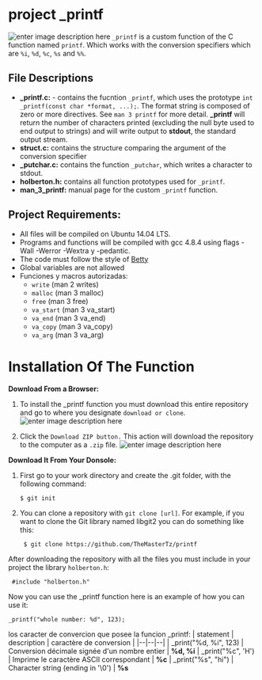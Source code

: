 # project _printf 
![enter image description here](https://www.holbertonschool.com/holberton-logo.png)
`_printf` is a custom function of the C function named `printf`. Which works with the conversion specifiers which are `%i`, `%d`, `%c`, `%s` and `%%`.

 ## File Descriptions
-  **_printf.c:**  - contains the fucntion  `_printf`, which uses the prototype  `int _printf(const char *format, ...);`. The format string is composed of zero or more directives. See  `man 3 printf`  for more detail.  **_printf**  will return the number of characters printed (excluding the null byte used to end output to strings) and will write output to  **stdout**, the standard output stream.
-  **struct.c:** contains the structure comparing the argument of the conversion specifier
-   **_putchar.c:** contains the function  `_putchar`, which writes a character to stdout.
-   **holberton.h:** contains all function prototypes used for  `_printf`.
-   **man_3_printf:** manual page for the custom  `_printf`  function.
## Project Requirements:
-   All files will be compiled on Ubuntu 14.04 LTS.
-   Programs and functions will be compiled with gcc 4.8.4 using flags -Wall -Werror -Wextra y -pedantic.
-    The code must follow the style of [Betty](https://github.com/holbertonschool/Betty/wiki)
-   Global variables are not allowed
-   Funciones y macros autorizadas:
    -    `write` (man 2 writes)
    -   `malloc` (man 3 malloc)
    -   `free` (man 3 free)
    -   `va_start` (man 3 va_start)
    -   `va_end` (man 3 va_end)
    -   `va_copy` (man 3 va_copy)
    -   `va_arg` (man 3 va_arg)

# Installation Of The Function
**Download From a Browser:**
 1. To install the _printf function you must download this entire
    repository and go to where you designate `download or clone`.
    ![enter image description here](https://www.wikihow.com/images/thumb/1/1e/Download-a-GitHub-Folder-Step-3.jpg/v4-728px-Download-a-GitHub-Folder-Step-3.jpg.webp)
 
 2. Click the `Download ZIP button.` This action will download the
    repository to the computer as a `.zip` file.
![enter image description here](https://www.wikihow.com/images/thumb/2/21/Download-a-GitHub-Folder-Step-4.jpg/v4-728px-Download-a-GitHub-Folder-Step-4.jpg.webp)

**Download It From Your Donsole:**

 1. First go to your work directory and create the .git folder, with the
    following command:

    `$ git init`

 2. You can clone a repository with `git clone [url]`. For example, if
    you want to clone the Git library named libgit2 you can do something
    like this:

   

    ` $ git clone https://github.com/TheMasterTz/printf`

After downloading the repository with all the files you must include in your project the library `holberton.h`:

     #include "holberton.h"

Now you can use the _printf function here is an example of how you can use it:
 

    _printf("whole number: %d", 123);
los caracter de convercion que posee la funcion _printf:
| statement | description | caractère de conversion |
|--|--|--|
| _print("%d, %i", 123) | Conversion décimale signée d'un nombre entier | **%d, %i**
| _print("%c", 'H') | Imprime le caractère ASCII correspondant | **%c**
| _print("%s", "hi") | Character string (ending in '\0') | **%s**

